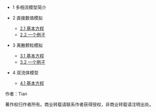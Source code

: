 - 1 多相流模型简介
- 2 直接数值模拟

  - [2.1 基本方程 ](直接数值模拟：基本方程.md)
  - [2.2 一个例子](直接数值模拟：一个例子.md)


- 3 离散颗粒模拟

  - [3.1 基本方程](离散颗粒模拟：基本方程.md)
  - [3.2 一个例子](离散颗粒模拟：一个例子.md)

- 4 双流体模型
  - [4.1 基本方程](离散颗粒模拟：基本方程.md)

作者：Tian

著作权归作者所有。商业转载请联系作者获得授权，非商业转载请注明出处。